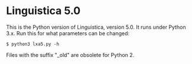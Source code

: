 Linguistica 5.0
===============

This is the Python version of Linguistica, version 5.0. It runs under Python 3.x. Run this for what parameters can be changed:

    $ python3 lxa5.py -h

Files with the suffix "_old" are obsolete for Python 2.

